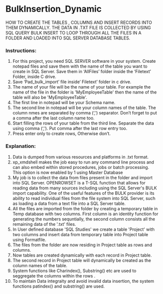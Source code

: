 # BulkInsertion_Dynamic
HOW TO CREATE THE TABLES , COLUMNS AND INSERT RECORDS INTO THEM DYNAMICALLY. THE DATA IN .TXT FILE IS COLLECTED BY USING SQL QUERY BULK INSERT TO LOOP THROUGH ALL THE FILES IN A FOLDER AND LOADED INTO SQL SERVER DATABASE TABLES. 

### Instructions:

1) For this project, you need SQL SERVER software in your system. Create notepad files and save them with the name of the table you want to create in SQL Server. Save them in ‘AllFiles’ folder inside the ‘Filetext’ Folder, inside C drive.  
2) Save ‘Pad_bulk_import’ file inside’ Filetext’ folder in c drive.
3) The name of your file will be the name of your table. For example the name of the file in the folder is 'MyEmployeeTable' then the name of the table will also be 'MyEmployeeTable'.
4) The first line in notepad will be your Schema name.
5) The second line in notepad will be your column names of the table. The column nmes are separated by comma (‘,’) separator. Don’t forget to put a comma after the last column name too.
6) Start filling the rows of your table from the third line. Separate the data using comma (‘,’). Put comma after the last row entry too.
5) Press enter only to create rows, Otherwise don’t.

### Explanation:

1) Data is dumped from various resources and platforms in .txt format.  
2) xp_xmdshell makes the job easy to run any command line process and can also embed within stored 
procedures, jobs or batch processing. This option is now enabled by 1 using Master Database
3) My job is to collect the data from files present in the folder and import into SQL Server. OPENROWSET is a T-SQL function that allows for reading data from many sources including using the SQL Server's BULK import capability. One of the useful features of the BULK provider is its ability to read individual files from the file system into SQL Server, such as loading a data from a text file  into a SQL Server table.
4) All the files are imported from the folder by creating a temporary table in Temp database with two columns. 
First column is  an identity function for generating the numbers sequntially, the second column consists all the 
remaining data of the '.txt' files.  
5) In User defined database 'SQL Studies' we create a table 'Project'  with two columns and insert data from 
temporary table into Project table using Formatfile.
6) The files from the folder are now residing in Project table as rows and columns.
7) Now tables are created dynamically with each record in Project table.
8) The second record in Project table will dynamically be created as the column names of the table. 
9) System functions like Charindex(), Substring() etc are used to seggregate the columns within the rows .
10) To maintain Data integraity and avoid invalid data insertion, the system functions patindex() and 
substring() are used.

